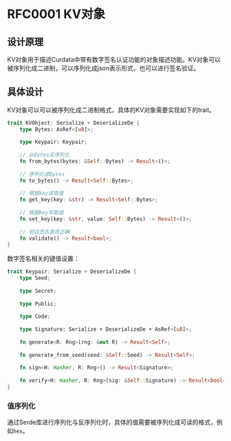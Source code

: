 # RFC0001 KV对象

## 设计原理

KV对象用于描述Curdata中带有数字签名认证功能的对象描述功能。KV对象可以被序列化成二进制，可以序列化成json表示形式，也可以进行签名验证。

## 具体设计

KV对象可以可以被序列化成二进制格式，具体的KV对象需要实现如下的trait。

```rust
trait KVObject: Serialize + DeserializeDe {
    type Bytes: AsRef<[u8]>;
    
    type Keypair: Keypair;
    
    // 从Bytes反序列化
	fn from_bytes(bytes: &Self::Bytes) -> Result<()>;
    
    // 序列化成Bytes
    fn to_bytes() -> Result<Self::Bytes>;
    
    // 根据key读取值
    fn get_key(key: &str) -> Result<Self::Bytes>;
    
    // 根据key写取值
    fn set_key(key: &str, value: Self::Bytes) -> Result<()>;
    
    // 验证签名是否正确
    fn validate() -> Result<bool>;
}
```

数字签名相关的键值设置：

```rust
trait Keypair: Serialize + DeserializeDe {
    type Seed;
    
    type Secret;
    
    type Public;
    
    type Code;
    
    type Signature: Serialize + DeserializeDe + AsRef<[u8]>;
    
    fn generate<R: Rng>(rng: &mut R) -> Result<Self>;
    
    fn generate_from_seed(seed: &Self::Seed) -> Result<Self>;
    
    fn sign<H: Hasher, R: Rng>() -> Result<Signature>;
    
    fn verify<H: Hasher, R: Rng>(sig: &Self::Signature) -> Result<bool>;
}
```



### 值序列化

通过Serde库进行序列化与反序列化时，具体的值需要被序列化成可读的格式，例如`hex`。